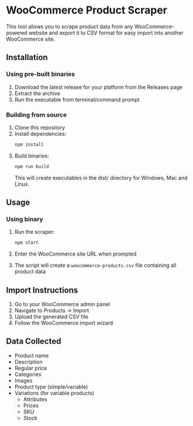 # WooCommerce Product Scraper

This tool allows you to scrape product data from any WooCommerce-powered website and export it to CSV format for easy import into another WooCommerce site.

## Installation

### Using pre-built binaries

1. Download the latest release for your platform from the Releases page
2. Extract the archive
3. Run the executable from terminal/command prompt

### Building from source

1. Clone this repository
2. Install dependencies:
   ```bash
   npm install
   ```
3. Build binaries:
   ```bash 
   npm run build
   ```
   This will create executables in the dist/ directory for Windows, Mac and Linux.

## Usage

### Using binary

1. Run the scraper:
   ```bash
   npm start
   ```

2. Enter the WooCommerce site URL when prompted

3. The script will create a `woocommerce-products.csv` file containing all product data

## Import Instructions

1. Go to your WooCommerce admin panel
2. Navigate to Products → Import
3. Upload the generated CSV file
4. Follow the WooCommerce import wizard

## Data Collected

- Product name
- Description
- Regular price
- Categories
- Images
- Product type (simple/variable)
- Variations (for variable products)
  - Attributes
  - Prices
  - SKU
  - Stock